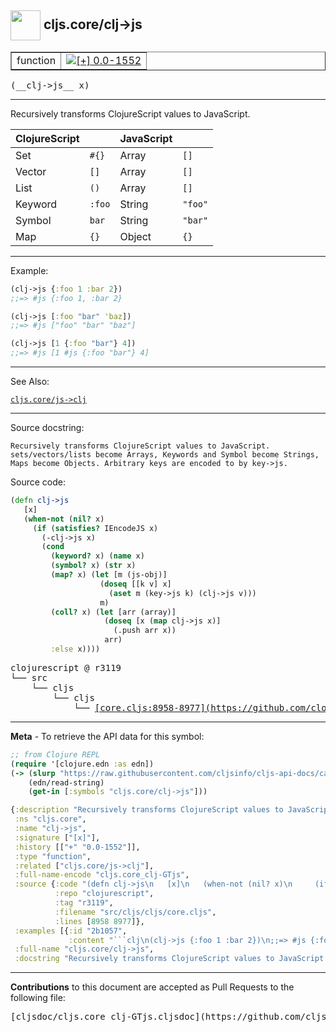 ## <img width="48px" valign="middle" src="http://i.imgur.com/Hi20huC.png"> cljs.core/clj->js

 <table border="1">
<tr>

<td>function</td>
<td><a href="https://github.com/cljsinfo/cljs-api-docs/tree/0.0-1552"><img valign="middle" alt="[+] 0.0-1552" src="https://img.shields.io/badge/+-0.0--1552-lightgrey.svg"></a> </td>
</tr>
</table>

 <samp>
(__clj->js__ x)<br>
</samp>

---

Recursively transforms ClojureScript values to JavaScript.

| ClojureScript |        | JavaScript |         |
|---------------|--------|------------|---------|
| Set           | `#{}`  | Array      | `[]`    |
| Vector        | `[]`   | Array      | `[]`    |
| List          | `()`   | Array      | `[]`    |
| Keyword       | `:foo` | String     | `"foo"` |
| Symbol        | `bar`  | String     | `"bar"` |
| Map           | `{}`   | Object     | `{}`    |

---

Example:

```clj
(clj->js {:foo 1 :bar 2})
;;=> #js {:foo 1, :bar 2}

(clj->js [:foo "bar" 'baz])
;;=> #js ["foo" "bar" "baz"]

(clj->js [1 {:foo "bar"} 4])
;;=> #js [1 #js {:foo "bar"} 4]
```

---

See Also:

[`cljs.core/js->clj`](cljs.core_js-GTclj.md)<br>

---

Source docstring:

```
Recursively transforms ClojureScript values to JavaScript.
sets/vectors/lists become Arrays, Keywords and Symbol become Strings,
Maps become Objects. Arbitrary keys are encoded to by key->js.
```

Source code:

```clj
(defn clj->js
   [x]
   (when-not (nil? x)
     (if (satisfies? IEncodeJS x)
       (-clj->js x)
       (cond
         (keyword? x) (name x)
         (symbol? x) (str x)
         (map? x) (let [m (js-obj)]
                    (doseq [[k v] x]
                      (aset m (key->js k) (clj->js v)))
                    m)
         (coll? x) (let [arr (array)]
                     (doseq [x (map clj->js x)]
                       (.push arr x))
                     arr)
         :else x))))
```

 <pre>
clojurescript @ r3119
└── src
    └── cljs
        └── cljs
            └── <ins>[core.cljs:8958-8977](https://github.com/clojure/clojurescript/blob/r3119/src/cljs/cljs/core.cljs#L8958-L8977)</ins>
</pre>


---

__Meta__ - To retrieve the API data for this symbol:

```clj
;; from Clojure REPL
(require '[clojure.edn :as edn])
(-> (slurp "https://raw.githubusercontent.com/cljsinfo/cljs-api-docs/catalog/cljs-api.edn")
    (edn/read-string)
    (get-in [:symbols "cljs.core/clj->js"]))
```

```clj
{:description "Recursively transforms ClojureScript values to JavaScript.\n\n| ClojureScript |        | JavaScript |         |\n|---------------|--------|------------|---------|\n| Set           | `#{}`  | Array      | `[]`    |\n| Vector        | `[]`   | Array      | `[]`    |\n| List          | `()`   | Array      | `[]`    |\n| Keyword       | `:foo` | String     | `\"foo\"` |\n| Symbol        | `bar`  | String     | `\"bar\"` |\n| Map           | `{}`   | Object     | `{}`    |",
 :ns "cljs.core",
 :name "clj->js",
 :signature ["[x]"],
 :history [["+" "0.0-1552"]],
 :type "function",
 :related ["cljs.core/js->clj"],
 :full-name-encode "cljs.core_clj-GTjs",
 :source {:code "(defn clj->js\n   [x]\n   (when-not (nil? x)\n     (if (satisfies? IEncodeJS x)\n       (-clj->js x)\n       (cond\n         (keyword? x) (name x)\n         (symbol? x) (str x)\n         (map? x) (let [m (js-obj)]\n                    (doseq [[k v] x]\n                      (aset m (key->js k) (clj->js v)))\n                    m)\n         (coll? x) (let [arr (array)]\n                     (doseq [x (map clj->js x)]\n                       (.push arr x))\n                     arr)\n         :else x))))",
          :repo "clojurescript",
          :tag "r3119",
          :filename "src/cljs/cljs/core.cljs",
          :lines [8958 8977]},
 :examples [{:id "2b1057",
             :content "```clj\n(clj->js {:foo 1 :bar 2})\n;;=> #js {:foo 1, :bar 2}\n\n(clj->js [:foo \"bar\" 'baz])\n;;=> #js [\"foo\" \"bar\" \"baz\"]\n\n(clj->js [1 {:foo \"bar\"} 4])\n;;=> #js [1 #js {:foo \"bar\"} 4]\n```"}],
 :full-name "cljs.core/clj->js",
 :docstring "Recursively transforms ClojureScript values to JavaScript.\nsets/vectors/lists become Arrays, Keywords and Symbol become Strings,\nMaps become Objects. Arbitrary keys are encoded to by key->js."}

```

---

__Contributions__ to this document are accepted as Pull Requests to the following file:

 <pre>
[cljsdoc/cljs.core_clj-GTjs.cljsdoc](https://github.com/cljsinfo/cljs-api-docs/blob/master/cljsdoc/cljs.core_clj-GTjs.cljsdoc)
</pre>

